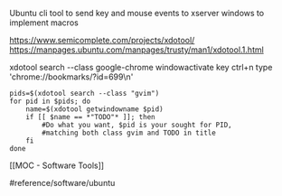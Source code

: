 Ubuntu cli tool to send key and mouse events to xserver windows to implement macros

https://www.semicomplete.com/projects/xdotool/
https://manpages.ubuntu.com/manpages/trusty/man1/xdotool.1.html

xdotool search --class google-chrome windowactivate key ctrl+n type 'chrome://bookmarks/?id=699\n'


```
pids=$(xdotool search --class "gvim")
for pid in $pids; do
    name=$(xdotool getwindowname $pid)
    if [[ $name == *"TODO"* ]]; then
        #Do what you want, $pid is your sought for PID,
        #matching both class gvim and TODO in title
    fi
done
```

[[MOC - Software Tools]]

#reference/software/ubuntu
